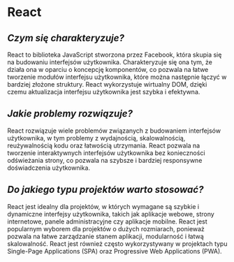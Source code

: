 # **React**
## *Czym się charakteryzuje?*
React to biblioteka JavaScript stworzona przez Facebook, która skupia się na budowaniu interfejsów użytkownika. Charakteryzuje się ona tym, że działa ona w oparciu o koncepcję komponentów, co pozwala na łatwe tworzenie modułów interfejsu użytkownika, które można następnie łączyć w bardziej złożone struktury. React wykorzystuje wirtualny DOM, dzięki czemu aktualizacja interfejsu użytkownika jest szybka i efektywna.
## *Jakie problemy rozwiązuje?*
React rozwiązuje wiele problemów związanych z budowaniem interfejsów użytkownika, w tym problemy z wydajnością, skalowalnością, reużywalnością kodu oraz łatwością utrzymania. React pozwala na tworzenie interaktywnych interfejsów użytkownika bez konieczności odświeżania strony, co pozwala na szybsze i bardziej responsywne doświadczenia użytkownika.
## *Do jakiego typu projektów warto stosować?*
React jest idealny dla projektów, w których wymagane są szybkie i dynamiczne interfejsy użytkownika, takich jak aplikacje webowe, strony internetowe, panele administracyjne czy aplikacje mobilne. React jest popularnym wyborem dla projektów o dużych rozmiarach, ponieważ pozwala na łatwe zarządzanie stanem aplikacji, modularność i łatwą skalowalność. React jest również często wykorzystywany w projektach typu Single-Page Applications (SPA) oraz Progressive Web Applications (PWA).